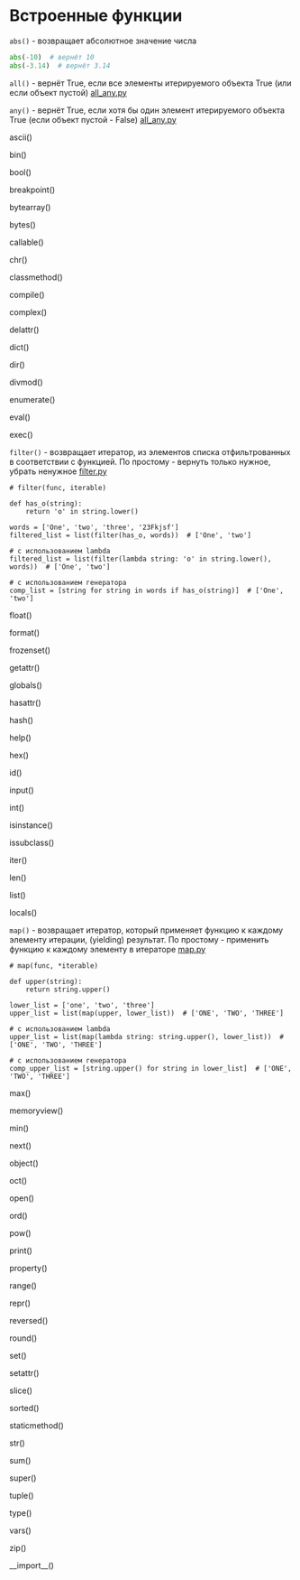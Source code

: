 # Встроенные функции

`abs()` - возвращает абсолютное значение числа

``` Python 3
abs(-10)  # вернёт 10
abs(-3.14)  # вернёт 3.14
```

`all()` - вернёт True, если все элементы итерируемого объекта True
(или если объект пустой) [all_any.py](all_any.py)

`any()` - вернёт True, если хотя бы один элемент
итерируемого объекта True (если объект пустой - False) [all_any.py](all_any.py)

ascii()

bin()

bool()

breakpoint()

bytearray()

bytes()

callable()

chr()

classmethod()

compile()

complex()

delattr()

dict()

dir()

divmod()

enumerate()

eval()

exec()

`filter()` - возвращает итератор, из элементов списка отфильтрованных в соответствии с функцией. По простому - вернуть только нужное, убрать ненужное [filter.py](filter.py)

``` Python3
# filter(func, iterable)

def has_o(string):
    return 'o' in string.lower()

words = ['One', 'two', 'three', '23Fkjsf']
filtered_list = list(filter(has_o, words))  # ['One', 'two']
```

``` Python3
# с использованием lambda
filtered_list = list(filter(lambda string: 'o' in string.lower(), words))  # ['One', 'two']

# с использованием генератора
comp_list = [string for string in words if has_o(string)]  # ['One', 'two']
```

float()

format()

frozenset()

getattr()

globals()

hasattr()

hash()

help()

hex()

id()

input()

int()

isinstance()

issubclass()

iter()

len()

list()

locals()

`map()` - возвращает итератор, который применяет функцию к каждому элементу итерации, (yielding) результат. По простому - применить функцию к каждому элементу в итераторе [map.py](map.py)

``` Python3
# map(func, *iterable)

def upper(string):
    return string.upper()

lower_list = ['one', 'two', 'three']
upper_list = list(map(upper, lower_list))  # ['ONE', 'TWO', 'THREE']
```

``` Python3
# с использованием lambda
upper_list = list(map(lambda string: string.upper(), lower_list))  # ['ONE', 'TWO', 'THREE']

# с использованием генератора
comp_upper_list = [string.upper() for string in lower_list]  # ['ONE', 'TWO', 'THREE']
```

max()

memoryview()

min()

next()

object()

oct()

open()

ord()

pow()

print()

property()

range()

repr()

reversed()

round()

set()

setattr()

slice()

sorted()

staticmethod()

str()

sum()

super()

tuple()

type()

vars()

zip()

\_\_import__()